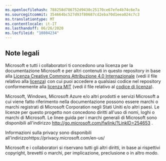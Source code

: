 ```yaml
---
ms.openlocfilehash: 788258d786752d9430c25170ce67efe4b74c6e7a
ms.sourcegitcommit: 354664bc527d93f80687cd2eba70d1eea024c7c3
ms.translationtype: MT
ms.contentlocale: it-IT
ms.lasthandoff: 06/26/2020
ms.locfileid: "10804234"
---
```

## Note legali
Microsoft e tutti i collaboratori ti concedono una licenza per la documentazione Microsoft e per altri contenuti in questo repository in base alla [Licenza Creative Commons Attribuzione 4.0 Internazionale](https://creativecommons.org/licenses/by/4.0/legalcode) (vedi il file relativo alla [licenza](LICENSE)) con cui puoi accedere a qualsiasi codice nel repository conformemente alla [licenza MIT](https://opensource.org/licenses/MIT) (vedi il file relativo al [codice di licenza](LICENSE-CODE)).

Microsoft, Windows, Microsoft Azure e/o altri prodotti e servizi Microsoft a cui viene fatto riferimento nella documentazione possono essere marchi o marchi registrati di Microsoft Corporation negli Stati Uniti e/o altri paesi.
Le licenze per questo progetto non concedono diritti all'uso di nomi, loghi o marchi di Microsoft.
Le linee guida per i marchi generali di Microsoft sono disponibili all'indirizzo http://go.microsoft.com/fwlink/?LinkID=254653 .

Informazioni sulla privacy sono disponibili all'indirizzohttps://privacy.microsoft.com/en-us/

Microsoft e i collaboratori si riservano tutti gli altri diritti, in base ai rispettivi copyright, brevetti o marchi, per implicazione, preclusione o in altro modo.